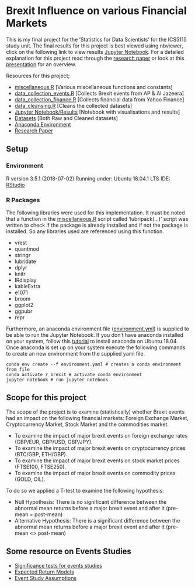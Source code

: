 # Brexit Influence on various Financial Markets
This is my final project for the ‘Statistics for Data Scientists’ for the ICS5115 study unit. The final results for this project is best viewed using nbviewer, click on the following link to view results [Jupyter Notebook](https://nbviewer.jupyter.org/github/achmand/datascience-brexit/blob/master/src/impact_of_major_brexit_events_on_various_financial_markets.ipynb). For a detailed explanation for this project read through the [research paper](https://github.com/achmand/datascience-brexit/blob/master/doc/Impact%20of%20major%20brexit%20events%20on%20various%20financial%20markets.pdf) or look at this [presentation](https://github.com/achmand/datascience-brexit/blob/master/doc/datascience-brexit.pdf) for an overview. 

Resources for this project;
* [miscellaneous.R](https://github.com/achmand/datascience-brexit/blob/master/src/miscellaneous.R) [Various miscellaneous functions and constants]
* [data_collection_events.R](https://github.com/achmand/datascience-brexit/blob/master/src/data_collection_events.R) [Collects Brexit events from AP & Al Jazeera]
* [data_collection_finance.R](https://github.com/achmand/datascience-brexit/blob/master/src/data_collection_finance.R) [Collects financial data from Yahoo Finance]
* [data_cleansing.R](https://github.com/achmand/datascience-brexit/blob/master/src/data_cleansing.R) [Cleans the collected datasets]
* [Jupyter Notebook/Results](https://github.com/achmand/datascience-brexit/blob/master/src/impact_of_major_brexit_events_on_various_financial_markets.ipynb) [Notebook with visualisations and results]
* [Datasets](https://github.com/achmand/datascience-brexit/tree/master/src/data) [Both Raw and Cleaned datasets]
* [Anaconda Environment](https://github.com/achmand/datascience-brexit/blob/master/src/environment.yml) 
* [Research Paper](https://github.com/achmand/datascience-brexit/blob/master/doc/Impact%20of%20major%20brexit%20events%20on%20various%20financial%20markets.pdf) 

## Setup
### Environment
R version 3.5.1 (2018-07-02)
Running under: Ubuntu 18.04.1 LTS
IDE: [RStudio](https://www.rstudio.com/) 

### R Packages
The following libraries were used for this implementation. It must be noted that a function in the [miscellaneous.R](https://github.com/achmand/datascience-brexit/blob/master/src/miscellaneous.R) script called ‘lubripack(...)’ script was written to check if the package is already installed and if not the package is installed. So any libraries used are referenced using this function. 
* vrest 
* quantmod
* stringr
* lubridate
* dplyr
* knitr
* IRdisplay
* kableExtra
* e1071
* broom
* ggplot2
* ggpubr
* repr

Furthermore, an anaconda environment file ([environment.yml](https://github.com/achmand/datascience-brexit/blob/master/src/environment.yml)) is supplied to be able to run the Jupyter Notebook. If you don’t have anaconda installed on your system, follow this [tutorial](https://www.digitalocean.com/community/tutorials/how-to-install-anaconda-on-ubuntu-18-04-quickstart) to install anaconda on Ubuntu 18.04. Once anaconda is set up on your system execute the following commands to create an new environment from the supplied yaml file.

```
conda env create --f environment.yaml # creates a conda environment from file
conda activate r_brexit # activate conda environment 
jupyter notebook # run jupyter notebook
```

## Scope for this project 
The scope of the project is to examine (statistically) whether Brexit events had an impact on the following financial markets: Foreign Exchange Market, Cryptocurrency Market, Stock Market and the commodities market. 

*  To examine the impact of major brexit events on foreign exchange rates (GBP/EUR, GBP/USD, GBP/JPY). 
*  To examine the impact of major brexit events on cryptocurrency prices (BTC/GBP, ETH/GBP). 
*  To examine the impact of major brexit events on stock market prices (FTSE100, FTSE250). 
*  To examine the impact of major brexit events on commodity prices (GOLD, OIL).

To do so we applied a T-test to examine the following hypothesis: 
* Null Hypothesis: There is no significant difference between the abnormal mean returns before a major brexit event and after it (pre-mean = post-mean)
* Alternative Hypothesis: There is a significant difference between the abnormal mean returns before a major brexit event and after it (pre-mean <> post-mean)

## Some resource on Events Studies 
* [Significance tests for events studies](https://www.eventstudytools.com/significance-tests)
* [Expected Return Models](https://www.eventstudytools.com/expected-return-models)
* [Event Study Assumptions](https://www.eventstudytools.com/assumptions-event-study-methodology)



